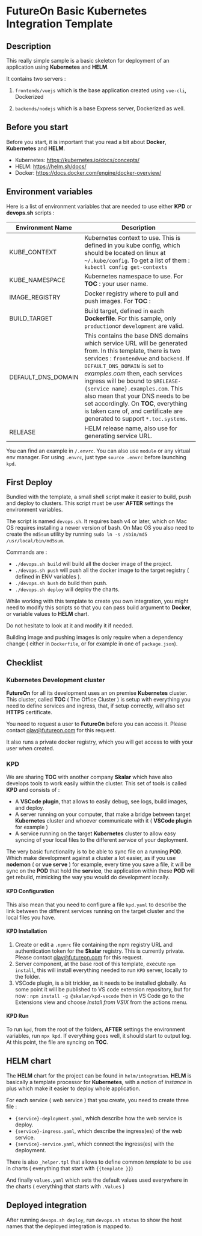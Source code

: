 # FutureOn Basic Kubernetes Integration Template

## Description

This really simple sample is a basic skeleton for deployment of an application using **Kubernetes** and **HELM**.

It contains two servers :

1. `frontends/vuejs` which is the base application created using `vue-cli`, Dockerized

2. `backends/nodejs` which is a base Express server, Dockerized as well.

## Before you start

Before you start, it is important that you read a bit about **Docker**, **Kubernetes** and **HELM**. 

* Kubernetes: https://kubernetes.io/docs/concepts/
* HELM: https://helm.sh/docs/
* Docker: https://docs.docker.com/engine/docker-overview/

## Environment variables

Here is a list of environment variables that are needed to use either **KPD** or **devops.sh** scripts :

| Environment Name   | Description                                                  |
| ------------------ | ------------------------------------------------------------ |
| KUBE_CONTEXT       | Kubernetes context to use. This is defined in you kube config, which should be located on linux at `~/.kube/config`. To get a list of them : `kubectl config get-contexts` |
| KUBE_NAMESPACE     | Kubernetes namespace to use. For **TOC** : your user name.   |
| IMAGE_REGISTRY     | Docker registry where to pull and push images. For **TOC** : |
| BUILD_TARGET       | Build target, defined in each **Dockerfile**. For this sample, only  `production`or `development` are valid. |
| DEFAULT_DNS_DOMAIN | This contains the base DNS domains which service URL will be generated from. In this template, there is two services : `frontendvue` and `backend`. If `DEFAULT_DNS_DOMAIN` is set to *examples.com* then,  each services ingress will be bound to `$RELEASE-{service name}.examples.com`. This also mean that your DNS needs to be set accordingly. On **TOC**, everything is taken care of, and certificate are generated to support `*.toc.systems`. |
| RELEASE            | HELM release name, also use for generating service URL.      |

You can find an example in `/.envrc`. You can also use `module` or any virtual env manager.
For using `.envrc`, just type `source .envrc` before launching `kpd`.

## First Deploy

Bundled with the template, a small shell script make it easier to build, push and deploy to clusters. This script must be user **AFTER** settings the environment variables.

The script is named `devops.sh`. It requires bash v4 or later, which on Mac OS requires installing a newer version of bash. On Mac OS you also need to create the `md5sum` utility by running `sudo ln -s /sbin/md5 /usr/local/bin/md5sum`.

Commands are :

* `./devops.sh build` will build all the docker image of the project.
* `./devops.sh push` will push all the docker image to the target registry ( defined in ENV variables ).
* `./devops.sh bush` do build then push.
* `./devops.sh deploy` will deploy the charts.

While working with this template to create you own integration, you might need to modify this scripts so that you can pass build argument to **Docker**, or variable values to **HELM** chart.

Do not hesitate to look at it and modify it if needed.

Building image and pushing images is only require when a dependency change ( either in `Dockerfile`, or for example in one of `package.json`).

## Checklist

### Kubernetes Development cluster

**FutureOn** for all its development uses an on premise **Kubernetes** cluster. This cluster, called **TOC** ( The Office Cluster ) is setup  with everything you need to define services and ingress, that, if setup correctly, will also set **HTTPS** certificate. 

You need to request a user to **FutureOn** before you can access it. Please contact olav@futureon.com for this request.

It also runs a private docker registry, which you will get access to with your user when created.

### KPD

We are sharing **TOC** with another company **Skalar** which have also develops tools to work easily within the cluster. This set of tools is called **KPD** and consists of :

- A **VSCode plugin**, that allows to easily debug, see logs, build images, and deploy.
- A server running on your computer, that make a bridge between target **Kubernetes** cluster and whoever communicate with it ( **VSCode plugin** for example )
- A service running on the target **Kubernetes** cluster to allow easy syncing of your local files to the different *service* of your deployment.

The very basic functionality is to be able to sync file on a running **POD**. Which make development against a cluster a lot easier, as if you use **nodemon** ( or **vue serve** ) for example, every time you save a file, it will be sync on the **POD** that hold the **service**, the application within these **POD** will get rebuild, mimicking the way you would do development locally.

#### KPD Configuration

This also mean that you need to configure a file `kpd.yaml` to describe the link between the different services running on the target cluster and the local files you have.

#### KPD Installation

1. Create or edit a `.npmrc` file containing the npm registry URL and authentication token for the **Skalar** registry. This is currently private. Please contact olav@futureon.com for this request.
2. Server component, at the base root of this template, execute `npm install`, this will install everything needed to run `KPD` server, locally to the folder.
3. VSCode plugin, is a bit trickier, as it needs to be installed globally. As some point it will be published to VS code extension repository, but for now : `npm install -g @skalar/kpd-vscode` then in VS Code go to the Extensions view and choose _Install from VSIX_ from the actions menu.

#### KPD Run

To run `kpd`, from the root of the folders, **AFTER** settings the environment variables, run `npx kpd`. If everything goes well, it should start to output log. At this point, the file are syncing on **TOC**.

## HELM chart

The **HELM** chart for the project can be found in `helm/integration`. **HELM** is basically a template processor for **Kubernetes**, with a notion of *instance* in plus which make it easier to deploy whole application.

For each service ( web service ) that you create, you need to create three file :
* `{service}-deployment.yaml`, which describe how the web service is deploy.
* `{service}-ingress.yaml`, which describe the ingress(es) of the web service.
* `{service}-service.yaml`, which connect the ingress(es) with the deployment.

There is also `_helper.tpl` that allows to define common *template* to be use in charts ( everything that start  with `{{template }}`)

And finally `values.yaml` which sets the default values used everywhere in the charts ( everything that starts with `.Values` )

## Deployed integration

After running `devops.sh deploy`, run `devops.sh status` to show the host names that the deployed integration is mapped to.
